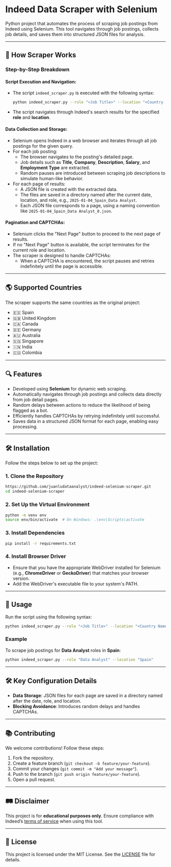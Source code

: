 # Indeed Data Scraper with Selenium

Python project that automates the process of scraping job postings from Indeed using Selenium. This tool navigates through job postings, collects job details, and saves them into structured JSON files for analysis.

---

## 🔧 How Scraper Works  

### Step-by-Step Breakdown  

#### Script Execution and Navigation:  
- The script `indeed_scraper.py` is executed with the following syntax:  
  ```bash
  python indeed_scraper.py --role "<Job Title>" --location "<Country Name>"
  ```  
- The script navigates through Indeed's search results for the specified **role** and **location**.  

#### Data Collection and Storage:  
- Selenium opens Indeed in a web browser and iterates through all job postings for the given query.  
- For each job posting:  
  - The browser navigates to the posting's detailed page.  
  - Job details such as **Title**, **Company**, **Description**, **Salary**, and **Employment Type** are extracted.  
  - Random pauses are introduced between scraping job descriptions to simulate human-like behavior.  
- For each page of results:  
  - A JSON file is created with the extracted data.  
  - The files are saved in a directory named after the current date, location, and role, e.g., `2025-01-04_Spain_Data Analyst`.  
  - Each JSON file corresponds to a page, using a naming convention like `2025-01-04_Spain_Data Analyst_0.json`.  

#### Pagination and CAPTCHAs:  
- Selenium clicks the "Next Page" button to proceed to the next page of results.  
- If no "Next Page" button is available, the script terminates for the current role and location.  
- The scraper is designed to handle CAPTCHAs:  
  - When a CAPTCHA is encountered, the script pauses and retries indefinitely until the page is accessible.  

---

## 🌎 Supported Countries  

The scraper supports the same countries as the original project:  
- 🇪🇸 Spain  
- 🇬🇧 United Kingdom  
- 🇨🇦 Canada  
- 🇩🇪 Germany  
- 🇦🇺 Australia  
- 🇸🇬 Singapore  
- 🇮🇳 India  
- 🇨🇴 Colombia  

---

## 🔍 Features  

- Developed using **Selenium** for dynamic web scraping.  
- Automatically navigates through job postings and collects data directly from job detail pages.  
- Random delays between actions to reduce the likelihood of being flagged as a bot.  
- Efficiently handles CAPTCHAs by retrying indefinitely until successful.  
- Saves data in a structured JSON format for each page, enabling easy processing.  

---

## 🛠️ Installation  

Follow the steps below to set up the project:  

### 1. Clone the Repository  
```bash
https://github.com/juanludataanalyst/indeed-selenium-scraper.git
cd indeed-selenium-scraper
```  

### 2. Set Up the Virtual Environment  
```bash
python -m venv env  
source env/bin/activate  # On Windows: .\env\Scripts\activate  
```  

### 3. Install Dependencies  
```bash
pip install -r requirements.txt  
```  

### 4. Install Browser Driver  
- Ensure that you have the appropriate WebDriver installed for Selenium (e.g., **ChromeDriver** or **GeckoDriver**) that matches your browser version.  
- Add the WebDriver's executable file to your system's PATH.  

---

## 🔧 Usage  

Run the script using the following syntax:  
```bash
python indeed_scraper.py --role "<Job Title>" --location "<Country Name>"
```  

### Example  
To scrape job postings for **Data Analyst** roles in **Spain**:  
```bash
python indeed_scraper.py --role "Data Analyst" --location "Spain"
```  

---

## 🛠️ Key Configuration Details  

- **Data Storage**: JSON files for each page are saved in a directory named after the date, role, and location.  
- **Blocking Avoidance**: Introduces random delays and handles CAPTCHAs.  

---

## 📚 Contributing  

We welcome contributions! Follow these steps:  
1. Fork the repository.  
2. Create a feature branch (`git checkout -b feature/your-feature`).  
3. Commit your changes (`git commit -m "Add your message"`).  
4. Push to the branch (`git push origin feature/your-feature`).  
5. Open a pull request.  

---

## 🛤 Disclaimer  

This project is for **educational purposes only**. Ensure compliance with Indeed’s [terms of service](https://www.indeed.com/legal) when using this tool.  

---

## 🎨 License  

This project is licensed under the MIT License. See the [LICENSE](LICENSE) file for details.
